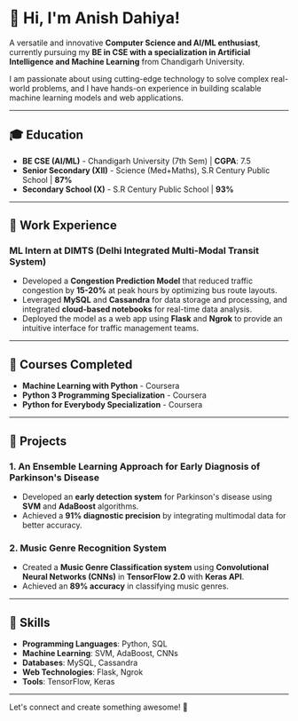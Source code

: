 # 👋 Hi, I'm Anish Dahiya!

A versatile and innovative **Computer Science and AI/ML enthusiast**, currently pursuing my **BE in CSE with a specialization in Artificial Intelligence and Machine Learning** from Chandigarh University.

I am passionate about using cutting-edge technology to solve complex real-world problems, and I have hands-on experience in building scalable machine learning models and web applications. 

---

## 🎓 **Education**
- **BE CSE (AI/ML)** - Chandigarh University (7th Sem) | **CGPA**: 7.5
- **Senior Secondary (XII)** - Science (Med+Maths), S.R Century Public School | **87%**
- **Secondary School (X)** - S.R Century Public School | **93%**

---

## 💼 **Work Experience**
### **ML Intern at DIMTS (Delhi Integrated Multi-Modal Transit System)**
- Developed a **Congestion Prediction Model** that reduced traffic congestion by **15-20%** at peak hours by optimizing bus route layouts.
- Leveraged **MySQL** and **Cassandra** for data storage and processing, and integrated **cloud-based notebooks** for real-time data analysis.
- Deployed the model as a web app using **Flask** and **Ngrok** to provide an intuitive interface for traffic management teams.

---

## 📜 **Courses Completed**
- **Machine Learning with Python** - Coursera
- **Python 3 Programming Specialization** - Coursera
- **Python for Everybody Specialization** - Coursera

---

## 🚀 **Projects**
### 1. **An Ensemble Learning Approach for Early Diagnosis of Parkinson's Disease**
- Developed an **early detection system** for Parkinson's disease using **SVM** and **AdaBoost** algorithms.
- Achieved a **91% diagnostic precision** by integrating multimodal data for better accuracy.

### 2. **Music Genre Recognition System**
- Created a **Music Genre Classification system** using **Convolutional Neural Networks (CNNs)** in **TensorFlow 2.0** with **Keras API**.
- Achieved an **89% accuracy** in classifying music genres.

---

## 🌟 **Skills**
- **Programming Languages**: Python, SQL
- **Machine Learning**: SVM, AdaBoost, CNNs
- **Databases**: MySQL, Cassandra
- **Web Technologies**: Flask, Ngrok
- **Tools**: TensorFlow, Keras

---

Let's connect and create something awesome! 🚀
